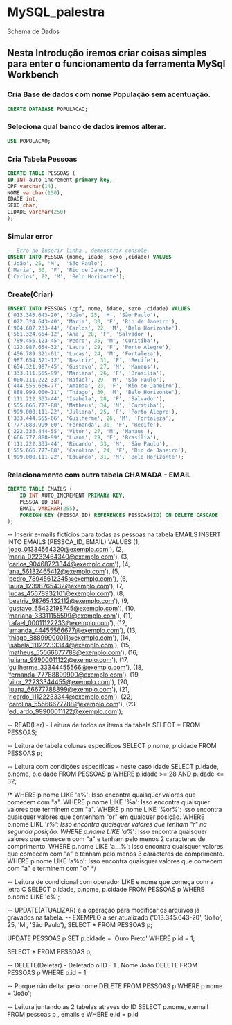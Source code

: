 # MySQL_palestra
Schema de Dados

## Nesta Introdução iremos criar coisas simples para enter o funcionamento da ferramenta MySql Workbench


### Cria Base de dados com nome População sem acentuação.
```sql
CREATE DATABASE POPULACAO;
```
### Seleciona qual banco de dados iremos alterar.
```sql
USE POPULACAO;
```

### Cria Tabela Pessoas
```sql 
CREATE TABLE PESSOAS (
ID INT auto_increment primary key,
CPF varchar(14),
NOME varchar(150),
IDADE int,
SEXO char,
CIDADE varchar(250)
);
```

### Simular error
```sql 
-- Erro ao Inserir linha , demonstrar console.
INSERT INTO PESSOA (nome, idade, sexo ,cidade) VALUES
('João', 25, 'M',  'São Paulo'),
('Maria', 30, 'F', 'Rio de Janeiro'),
('Carlos', 22, 'M', 'Belo Horizonte');
```

### Create(Criar)
```sql
INSERT INTO PESSOAS (cpf, nome, idade, sexo ,cidade) VALUES
('013.345.643-20', 'João', 25, 'M', 'São Paulo'),
('022.324.643-40', 'Maria', 30, 'F', 'Rio de Janeiro'),
('904.687.233-44', 'Carlos', 22, 'M', 'Belo Horizonte'),
('561.324.654-12', 'Ana', 28, 'F', 'Salvador'),
('789.456.123-45', 'Pedro', 35, 'M', 'Curitiba'),
('123.987.654-32', 'Laura', 29, 'F', 'Porto Alegre'),
('456.789.321-01', 'Lucas', 24, 'M', 'Fortaleza'),
('987.654.321-12', 'Beatriz', 31, 'F', 'Recife'),
('654.321.987-45', 'Gustavo', 27, 'M', 'Manaus'),
('333.111.555-99', 'Mariana', 26, 'F', 'Brasília'),
('000.111.222-33', 'Rafael', 29, 'M', 'São Paulo'),
('444.555.666-77', 'Amanda', 23, 'F', 'Rio de Janeiro'),
('888.999.000-11', 'Thiago', 30, 'M', 'Belo Horizonte'),
('111.222.333-44', 'Isabela', 28, 'F', 'Salvador'),
('555.666.777-88', 'Matheus', 34, 'M', 'Curitiba'),
('999.000.111-22', 'Juliana', 25, 'F', 'Porto Alegre'),
('333.444.555-66', 'Guilherme', 26, 'M', 'Fortaleza'),
('777.888.999-00', 'Fernanda', 30, 'F', 'Recife'),
('222.333.444-55', 'Vitor', 27, 'M', 'Manaus'),
('666.777.888-99', 'Luana', 29, 'F', 'Brasília'),
('111.222.333-44', 'Ricardo', 33, 'M', 'São Paulo'),
('555.666.777-88', 'Carolina', 24, 'F', 'Rio de Janeiro'),
('999.000.111-22', 'Eduardo', 31, 'M', 'Belo Horizonte');
```

### Relacionamento com outra tabela CHAMADA - EMAIL	
```sql
CREATE TABLE EMAILS (
    ID INT AUTO_INCREMENT PRIMARY KEY,
    PESSOA_ID INT,
    EMAIL VARCHAR(255),
    FOREIGN KEY (PESSOA_ID) REFERENCES PESSOAS(ID) ON DELETE CASCADE
); 
```
 
-- Inserir e-mails fictícios para todas as pessoas na tabela EMAILS
INSERT INTO EMAILS (PESSOA_ID, EMAIL) VALUES
(1, 'joao_01334564320@exemplo.com'),
(2, 'maria_02232464340@exemplo.com'),
(3, 'carlos_90468723344@exemplo.com'),
(4, 'ana_56132465412@exemplo.com'),
(5, 'pedro_78945612345@exemplo.com'),
(6, 'laura_12398765432@exemplo.com'),
(7, 'lucas_45678932101@exemplo.com'),
(8, 'beatriz_98765432112@exemplo.com'),
(9, 'gustavo_65432198745@exemplo.com'),
(10, 'mariana_33311155599@exemplo.com'),
(11, 'rafael_00011122233@exemplo.com'),
(12, 'amanda_44455566677@exemplo.com'),
(13, 'thiago_88899900011@exemplo.com'),
(14, 'isabela_11122233344@exemplo.com'),
(15, 'matheus_55566677788@exemplo.com'),
(16, 'juliana_99900011122@exemplo.com'),
(17, 'guilherme_33344455566@exemplo.com'),
(18, 'fernanda_77788899900@exemplo.com'),
(19, 'vitor_22233344455@exemplo.com'),
(20, 'luana_66677788899@exemplo.com'),
(21, 'ricardo_11122233344@exemplo.com'),
(22, 'carolina_55566677788@exemplo.com'),
(23, 'eduardo_99900011122@exemplo.com');




-- READ(Ler) - Leitura de todos os items da tabela
SELECT * FROM PESSOAS;

-- Leitura de tabela colunas específicos 
SELECT p.nome, p.cidade FROM PESSOAS p;

-- Leitura com condições específicas - neste caso idade
SELECT 
	p.idade,
	p.nome, 
    p.cidade
FROM 
	PESSOAS p
WHERE
    p.idade >= 28 AND p.idade <= 32;


/* 
WHERE p.nome LIKE 'a%': Isso encontra quaisquer valores que comecem com "a".
WHERE p.nome LIKE '%a': Isso encontra quaisquer valores que terminem com "a".
WHERE p.nome LIKE '%or%': Isso encontra quaisquer valores que contenham "or" em qualquer posição.
WHERE p.nome LIKE '_r%': Isso encontra quaisquer valores que tenham "r" na segunda posição.
WHERE p.nome LIKE 'a_%': Isso encontra quaisquer valores que comecem com "a" e tenham pelo menos 2 caracteres de comprimento.
WHERE p.nome LIKE 'a__%': Isso encontra quaisquer valores que comecem com "a" e tenham pelo menos 3 caracteres de comprimento.
WHERE p.nome LIKE 'a%o': Isso encontra quaisquer valores que comecem com "a" e terminem com "o"
*/

-- Leitura de condicional com operador LIKE e nome que começa com a letra C
SELECT 
	p.idade,
	p.nome, 
    p.cidade
FROM 
	PESSOAS p
WHERE
    p.nome LIKE 'c%';


-- UPDATE(ATUALIZAR) é a operação para modificar os arquivos já gravados na tabela.
-- EXEMPLO a ser atualizado ('013.345.643-20', 'João', 25, 'M', 'São Paulo'),
SELECT * FROM PESSOAS p; 

UPDATE 
	PESSOAS p
SET 
	p.cidade = 'Ouro Preto'
WHERE p.id = 1;

SELECT * FROM PESSOAS p;

-- DELETE(Deletar) - Deletado o ID - 1 , Nome João
DELETE FROM PESSOAS p WHERE p.id = 1;

-- Porque não deltar pelo nome 
DELETE FROM PESSOAS p WHERE p.nome = 'João'; 



-- Leitura juntando as 2 tabelas atraves do ID
SELECT p.nome, e.email 
FROM pessoas p , emails e 
WHERE e.id = p.id
